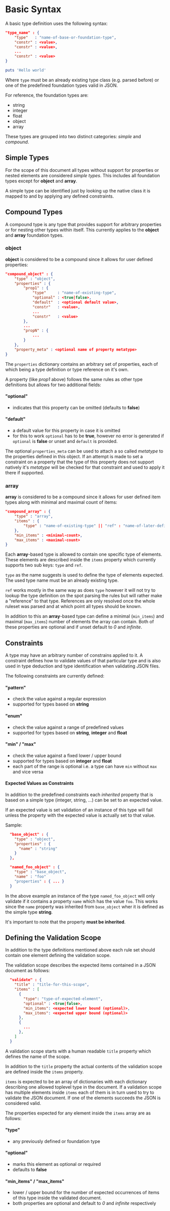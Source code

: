 # Basic Syntax
A basic type definition uses the following syntax:

```json
"type_name" : {
    "type"   : "name-of-base-or-foundation-type",
    "constr" : <value>,
    "constr" : <value>,
    ...
    "constr" : <value>
}
```

```ruby
puts 'Hello world'
```

Where `type` must be an already existing type class (e.g. parsed before) or one
of the predefined foundation types valid in JSON.

For reference, the foundation types are:

- string
- integer
- float
- object
- array

These types are grouped into two distinct categories: _simple_ and _compound_.

## Simple Types
For the scope of this document all types without support for properties or nested
elements are considered _simple types_. This includes all foundation types except
for **object** and **array**.

A simple type can be identified just by looking up the native class it is mapped
to and by applying any defined constraints.

## Compound Types
A compound type is any type that provides support for arbitrary properties or
for nesting other types within itself. This currently applies to the **object**
and **array** foundation types.

### object
**object** is considered to be a compound since it allows for user defined
properties:

```json
"compound_object" : {
    "type" : "object",
    "properties" : {
        "prop1" : {
            "type"     : "name-of-existing-type",
            "optional" : <true|false>,
            "default"  : <optional default value>,
            "constr"   : <value>,
            ...
            "constr"   : <value>
        },
        ...
        "propN" : {
            ...
        }
    },
    "property_meta" : <optional name of property metatype>
}
```

The `properties` dictionary contains an arbitrary set of properties, each of
which being a type definition or type reference on it's own.

A property (like _prop1_ above) follows the same rules as other type definitions
but allows for two additional fields:

#### "optional"
  * indicates that this property can be omitted (defaults to **false**)

#### "default"
  * a default value for this property in case it is omitted
  * for this to work `optional` has to be **true**, however no error is
    generated if `optional` is **false** or unset and `default` is provided.

The optional `properties_meta` can be used to attach a so called _metatype_ to
the properties defined in this object. If an attempt is made to set a constraint
on a property that the type of this property does not support natively
it's _metatype_ will be checked for that constraint and used to apply it there
if supported.

### array
**array** is considered to be a compound since it allows for user defined item
types along with minimal and maximal count of items:

```json
"compound_array" : {
    "type" : "array",
    "items" : {
        "type" : "name-of-existing-type" || "ref" : "name-of-later-defined-type"
    },
    "min_items" : <minimal-count>,
    "max_items" : <maximal-count>
}
```

Each **array**-based type is allowed to contain one specific type of elements.
These elements are described inside the `items` property which currently supports
two sub keys: `type` and `ref`.

`type` as the name suggests is used to define the type of elements expected.
The used type name must be an already existing type.

`ref` works mostly in the same way as does `type` however it will not try to
lookup the type definition on the spot parsing the rules but will rather make a
"reference" to that type. References are only resolved once the whole ruleset was
parsed and at which point all types should be known.

In addition to this an **array**-based type can define a minimal (`min_items`)
and maximal (`max_items`) number of elements the array can contain.
Both of these properties are optional and if unset default to _0_ and _infinite_.

## Constraints

A type may have an arbitrary number of constrains applied to it.
A constraint defines how to validate values of that particular type and is also
used in type deduction and type identification when validating JSON files.

The following constraints are currently defined:

#### "pattern"
  * check the value against a regular expression
  * supported for types based on **string**

#### "enum"
  * check the value against a range of predefined values
  * supported for types based on **string**, **integer** and **float**

#### "min" / "max"
  * check the value against a fixed lower / upper bound
  * supported for types based on **integer** and **float**
  * each part of the range is optional i.e. a type can have `min` without `max`
    and vice versa

#### Expected Values as Constraints

In addition to the predefined constraints each *inherited* property that is
based on a simple type (integer, string, ...) can be set to an expected value.

If an expected value is set validation of an instance of this type will fail
unless the property with the expected value is actually set to that value.

Sample:

```json
  "base_object" : {
    "type" : "object",
    "properties" : {
      "name" : "string"
    }
  },

  "named_foo_object" : {
    "type" : "base_object",
    "name" : "foo"
    "properties" : { ... }
  }
```

In the above example an instance of the type `named_foo_object` will only validate
if it contains a property `name` which has the value `foo`.
This works since the `name` property was inherited from `base_object` wher it is
defined as the simple type **string**.

It's important to note that the property **must be inherited**.

## Defining the Validation Scope
In addition to the type definitions mentioned above each rule set should contain
one element defining the validation scope.

The validation scope describes the expected items contained in a JSON document
as follows:

```json
  "validate" : {
    "title" : "title-for-this-scope",
    "items" : [
      {
        "type": "type-of-expected-element",
        "optional" : <true|false>,
        "min_items": <expected lower bound (optional)>,
        "max_items": <expected upper bound (optional)>
      },
      {
        ...
      },
    ]
  }
```
A validation scope starts with a human readable `title` property which defines
the name of the scope.

In addition to the `title` property the actual contents of the validation
scope are defined inside the `items` property.

`items` is expected to be an array of dictionaries with each dictionary describing
one allowed toplevel type in the document. If a validation scope has multiple
elements inside `items` each of them is in turn used to try to validate the
JSON document. If one of the elements succeeds the JSON is considered valid.

The properties expected for any element inside the `items` array are as follows:

#### "type"
  * any previously defined or foundation type

#### "optional"
  * marks this element as optional or required
  * defaults to **false**

#### "min_items" / "max_items"
  * lower / upper bound for the number of expected occurrences of items of this
    type inside the validated document.
  * both properties are optional and default to _0_ and _infinite_ respectively
